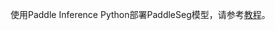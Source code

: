 使用Paddle Inference Python部署PaddleSeg模型，请参考[教程](../../docs/deployment/inference/python_inference.md)。
